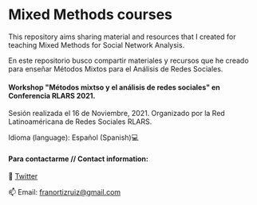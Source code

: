 # Mixed Methods courses

This repository aims sharing material and resources that I created for teaching Mixed Methods for Social Network Analysis. 

En este repositorio busco compartir materiales y recursos que he creado para enseñar Métodos Mixtos para el Análisis de Redes Sociales. 

#### Workshop "Métodos mixtso y el análisis de redes sociales" en Conferencia RLARS 2021.

Sesión realizada el 16 de Noviembre, 2021. Organizado por la Red Latinoaméricana de Redes Sociales RLARS. 

Idioma (language): Español (Spanish)💻 

#### Para contactarme // Contact information:

🌻 [Twitter](https://twitter.com/FranciscaOrtizR)

📫 Email: franortizruiz@gmail.com
